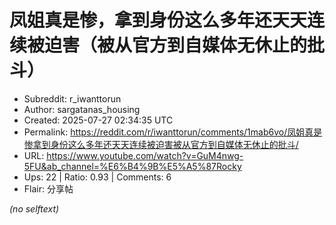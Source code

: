 # 凤姐真是惨，拿到身份这么多年还天天连续被迫害（被从官方到自媒体无休止的批斗）

- Subreddit: r_iwanttorun
- Author: sargatanas_housing
- Created: 2025-07-27 02:34:35 UTC
- Permalink: https://reddit.com/r/iwanttorun/comments/1mab6vo/凤姐真是惨拿到身份这么多年还天天连续被迫害被从官方到自媒体无休止的批斗/
- URL: https://www.youtube.com/watch?v=GuM4nwg-5FU&ab_channel=%E6%B4%9B%E5%A5%87Rocky
- Ups: 22 | Ratio: 0.93 | Comments: 6
- Flair: 分享帖

_(no selftext)_
